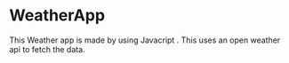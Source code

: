 # WeatherApp

This Weather app is made by using Javacript . This uses an open weather api to fetch the data.
